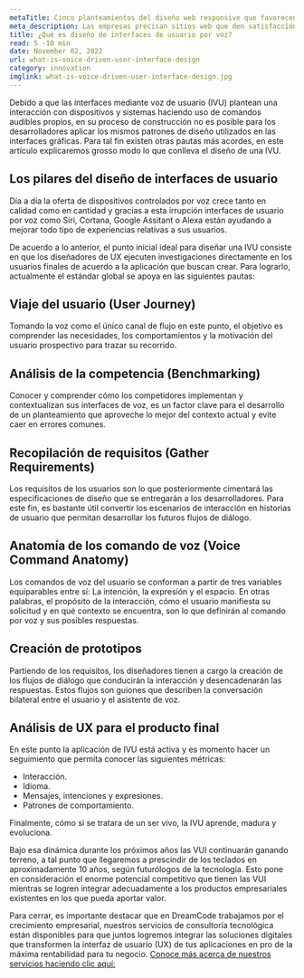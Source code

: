 ```yaml
---
metaTitle: Cinco planteamientos del diseño web responsive que favorecen el posicionamiento de marca empresarial
meta_description: Las empresas precisan sitios web que den satisfacción total a las necesidades y capacidades de los dispositivos desde los que sus clientes acceden. Esta es una norma que todos los programadores orientados al desarrollo móvil no pueden dejar de cumplir.
title: ¿Qué es diseño de interfaces de usuario por voz?
read: 5 -10 min
date: November 02, 2022
url: what-is-voice-driven-user-interface-design
category: innovation
imglink: what-is-voice-driven-user-interface-design.jpg
---
```


Debido a que las interfaces mediante voz de usuario (IVU) plantean una interacción con dispositivos y sistemas haciendo uso de comandos audibles propios, en su proceso de construcción no es posible para los desarrolladores aplicar los mismos patrones de diseño utilizados en las interfaces gráficas. Para tal fin existen otras pautas más acordes, en este artículo explicaremos grosso modo lo que conlleva el diseño de una IVU.

## Los pilares del diseño de interfaces de usuario

Día a día la oferta de dispositivos controlados por voz crece tanto en calidad como en cantidad y gracias a esta irrupción interfaces de usuario por voz como Siri, Cortana, Google Assitant o Alexa están ayudando a mejorar todo tipo de experiencias relativas a sus usuarios.

De acuerdo a lo anterior, el punto inicial ideal para diseñar una IVU consiste en que los diseñadores de UX ejecuten investigaciones directamente en los usuarios finales de acuerdo a la aplicación que buscan crear. Para lograrlo, actualmente el estándar global se apoya en las siguientes pautas:

## Viaje del usuario (User Journey)

Tomando la voz como el único canal de flujo en este punto, el objetivo es comprender las necesidades, los comportamientos y la motivación del usuario prospectivo para trazar su recorrido.

## Análisis de la competencia (Benchmarking)

Conocer y comprender cómo los competidores implementan y contextualizan sus interfaces de voz, es un factor clave para el desarrollo de un planteamiento que aproveche lo mejor del contexto actual y evite caer en errores comunes.

## Recopilación de requisitos (Gather Requirements)

Los requisitos de los usuarios son lo que posteriormente cimentará las especificaciones de diseño que se entregarán a los desarrolladores. Para este fin, es bastante útil convertir los escenarios de interacción en historias de usuario que permitan desarrollar los futuros flujos de diálogo.

## Anatomía de los comando de voz (Voice Command Anatomy)

Los comandos de voz del usuario se conforman a partir de tres variables equiparables entre sí: La intención, la expresión y el espacio. En otras palabras, el propósito de la interacción, cómo el usuario manifiesta su solicitud y en qué contexto se encuentra, son lo que definirán al comando por voz y sus posibles respuestas.

## Creación de prototipos

Partiendo de los requisitos, los diseñadores tienen a cargo la creación de los flujos de diálogo que conducirán la interacción y desencadenarán las respuestas. Estos flujos son guiones que describen la conversación bilateral entre el usuario y el asistente de voz.

## Análisis de UX para el producto final

En este punto la aplicación de IVU está activa y es momento hacer un seguimiento que permita conocer las siguientes métricas:

- Interacción.
- Idioma.
- Mensajes, intenciones y expresiones.
- Patrones de comportamiento.

Finalmente, cómo si se tratara de un ser vivo, la IVU aprende, madura y evoluciona.

Bajo esa dinámica durante los próximos años las VUI continuarán ganando terreno, a tal punto que llegaremos a prescindir de los teclados en aproximadamente 10 años, según futurólogos de la tecnología. Esto pone en consideración el enorme potencial competitivo que tienen las VUI mientras se logren integrar adecuadamente a los productos empresariales existentes en los que pueda aportar valor.

Para cerrar, es importante destacar que en DreamCode trabajamos por el crecimiento empresarial, nuestros servicios de consultoría tecnológica están disponibles para que juntos logremos integrar las soluciones digitales que transformen la interfaz de usuario (UX) de tus aplicaciones en pro de la máxima rentabilidad para tu negocio. [Conoce más acerca de nuestros servicios haciendo clic aquí:](https://www.dreamcodesoft.com/es/services)
